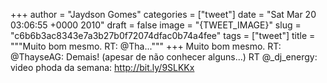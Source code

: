 
+++
author = "Jaydson Gomes"
categories = ["tweet"]
date = "Sat Mar 20 03:06:55 +0000 2010"
draft = false
image = "{TWEET_IMAGE}"
slug = "c6b6b3ac8343e7a3b27b0f72074dfac0b74a4fee"
tags = ["tweet"]
title = """Muito bom mesmo. RT: @Tha..."""
+++
Muito bom mesmo. RT: @ThayseAG: Demais! (apesar de não conhecer alguns...) RT @_dj_energy: video phoda da semana: http://bit.ly/9SLKKx

